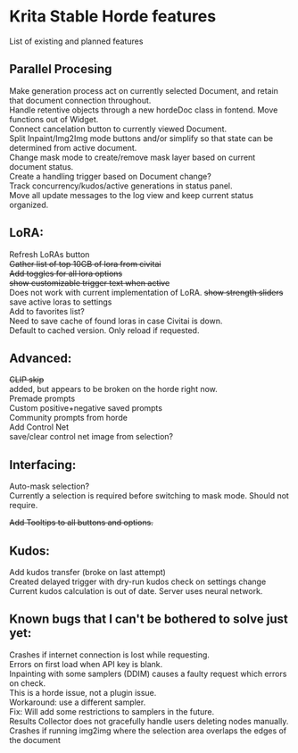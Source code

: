 # Krita Stable Horde features
List of existing and planned features  

## Parallel Procesing
Make generation process act on currently selected Document, and retain that document connection throughout.  
    Handle retentive objects through a new hordeDoc class in fontend. Move functions out of Widget.  
Connect cancelation button to currently viewed Document.  
Split Inpaint/Img2Img mode buttons and/or simplify so that state can be determined from active document.  
    Change mask mode to create/remove mask layer based on current document status.  
    Create a handling trigger based on Document change?  
Track concurrency/kudos/active generations in status panel.  
    Move all update messages to the log view and keep current status organized.  

## LoRA:
Refresh LoRAs button  
    ~~Gather list of top 10GB of lora from civitai~~  
    ~~Add toggles for all lora options~~  
    ~~show customizable trigger text when active~~  
      Does not work with current implementation of LoRA.
    ~~show strength sliders~~
    save active loras to settings  
Add to favorites list?  
Need to save cache of found loras in case Civitai is down.  
    Default to cached version. Only reload if requested.

## Advanced:
~~CLIP skip~~  
    added, but appears to be broken on the horde right now.  
Premade prompts  
    Custom positive+negative saved prompts  
    Community prompts from horde  
Add Control Net  
    save/clear control net image from selection?  

## Interfacing:
Auto-mask selection?  
    Currently a selection is required before switching to mask mode. Should not require.  
  
~~Add Tooltips to all buttons and options.~~  

## Kudos:
Add kudos transfer (broke on last attempt)  
Created delayed trigger with dry-run kudos check on settings change  
    Current kudos calculation is out of date. Server uses neural network.  

## Known bugs that I can't be bothered to solve just yet:
Crashes if internet connection is lost while requesting.  
Errors on first load when API key is blank.  
Inpainting with some samplers (DDIM) causes a faulty request which errors on check.  
    This is a horde issue, not a plugin issue.  
    Workaround: use a different sampler.  
    Fix: Will add some restrictions to samplers in the future.  
Results Collector does not gracefully handle users deleting nodes manually.  
Crashes if running img2img where the selection area overlaps the edges of the document  